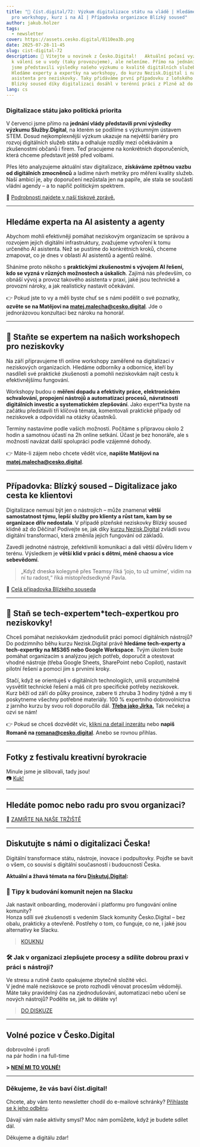 ```yaml
---
title: "🔵 číst.digital/72: Výzkum digitalizace státu na vládě | Hledáme experty
  pro workshopy, kurz i na AI | Případovka organizace Blízký soused"
author: jakub.holzer
tags:
  - newsletter
cover: https://assets.cesko.digital/8110ea3b.png
date: 2025-07-28-11-45
slug: cist-digital-72
description: 👋 Vítejte u novinek z Česko.Digital!   Aktuální počasí vyzývá spíš
  k válení se u vody (taky provozujeme), ale neleníme. Přímo na jednání vlády
  jsme představili výsledky našeho výzkumu o kvalitě digitálních služeb státu.
  Hledáme experty a expertky na workshopy, do kurzu Nezisk.Digital i na AI
  asistenta pro neziskovky. Taky přidáváme první případovku z loňského běhu –
  Blízký soused díky digitalizaci dosáhl v terénní práci z Plzně až do Děčína!
lang: cs
---
```

### [](https://poslouchat.digital)Digitalizace státu jako politická priorita

V červenci jsme přímo na **jednání vlády představili první výsledky výzkumu** **Služby.Digital**, na kterém se podílíme s výzkumným ústavem STEM. Dosud nejkomplexnější výzkum ukazuje na největší bariéry pro rozvoj digitálních služeb státu a odhaluje rozdíly mezi očekáváním a zkušenostmi občanů i firem. Teď pracujeme na konkrétních doporučeních, která chceme představit ještě před volbami.

Přes léto analyzujeme aktuální stav digitalizace, **získáváme zpětnou vazbu od digitálních zmocněnců** a ladíme návrh metriky pro měření kvality služeb. Naší ambicí je, aby doporučení nezůstala jen na papíře, ale stala se součástí vládní agendy – a to napříč politickým spektrem.  

📜 [Podrobnosti najdete v naší tiskové zprávě.](https://blog.cesko.digital/2025/07/tz-sluzby-digital-jednani-vlady)

- - -

## Hledáme experta na AI asistenty a agenty

Abychom mohli efektivněji pomáhat neziskovým organizacím se správou a rozvojem jejich digitální infrastruktury, zvažujeme vytvoření k tomu určeného AI asistenta. Než se pustíme do konkrétních kroků, chceme zmapovat, co je dnes v oblasti AI asistentů a agentů reálné.

Sháníme proto někoho s **praktickými zkušenostmi s vývojem AI řešení, kdo se vyzná v různých možnostech a úskalích**. Zajímá nás především, co obnáší vývoj a provoz takového asistenta v praxi, jaké jsou technické a provozní nároky, a jak realisticky nastavit očekávání.

👉 Pokud jste to vy a měli byste chuť se s námi podělit o své poznatky, **ozvěte se na Matějovi na [matej.malecha@cesko.digital](mailto:matej.malecha@cesko.digital)**. Jde o jednorázovou konzultaci bez nároku na honorář.

- - -

## 🦸 Staňte se expertem na našich workshopech pro neziskovky

Na září připravujeme tři online workshopy zaměřené na digitalizaci v neziskových organizacích. Hledáme odborníky a odbornice, kteří by nasdíleli své praktické zkušenosti a pomohli neziskovkám najít cestu k efektivnějšímu fungování.

Workshopy budou o **měření dopadu a efektivity práce, elektronickém schvalování, propojení nástrojů a automatizaci procesů, návratnosti digitálních investic a systematickém zlepšování**. Jako expert*ka byste na začátku představili tři klíčová témata, komentovali praktické případy od neziskovek a odpovídali na otázky účastníků.

Termíny nastavíme podle vašich možností. Počítáme s přípravou okolo 2 hodin a samotnou účastí na 2h online setkání. Účast je bez honoráře, ale s možností navázat další spolupráci podle vzájemné dohody.

👉 Máte-li zájem nebo chcete vědět více, **napište Matějovi na [matej.malecha@cesko.digital](mailto:matej.malecha@cesko.digital)**.

- - -

## Případovka: Blízký soused – Digitalizace jako cesta ke klientovi

Digitalizace nemusí být jen o nástrojích – může znamenat **větší samostatnost týmu, lepší služby pro klienty a růst tam, kam by se organizace dřív nedostala**. V případě plzeňské neziskovky Blízký soused klidně až do Děčína! Podívejte se, jak díky [kurzu Nezisk.Digital](https://nezisk.digital) zvládli svou digitální transformaci, která změnila jejich fungování od základů.

Zavedli jednotné nástroje, zefektivnili komunikaci a dali větší důvěru lidem v terénu. Výsledkem je **větší klid v práci s dětmi, méně chaosu a více sebevědomí**.

> „Když dneska kolegyně přes Teamsy říká ‘jojo, to už umíme’, vidím na ní tu radost,“ říká místopředsedkyně Pavla.

📖 [Celá případovka Blízkého souseda](https://blog.cesko.digital)

- - -

## 💪 Staň se tech-expertem*tech-expertkou pro neziskovky!

Chceš pomáhat neziskovkám zjednodušit práci pomocí digitálních nástrojů? Do podzimního běhu kurzu Nezisk.Digital právě **hledáme tech-experty a tech-expertky na MS365 nebo Google Workspace**. Tvým úkolem bude pomáhat organizacím s analýzou jejich potřeb, doporučit a otestovat vhodné nástroje (třeba Google Sheets, SharePoint nebo Copilot), nastavit pilotní řešení a pomoci jim s prvními kroky.

Stačí, když se orientuješ v digitálních technologiích, umíš srozumitelně vysvětlit technické řešení a máš cit pro specifické potřeby neziskovek.\
Kurz běží od září do půlky prosince, zabere ti zhruba 3 hodiny týdně a my ti poskytneme všechny potřebné materiály. 100 % expertního dobrovolnictva z jarního kurzu by svou roli doporučilo dál. **[Třeba jako Jirka.](https://www.instagram.com/p/DL7nNRLNfAI/)** Tak nečekej a ozvi se nám!

👉 Pokud se chceš dozvědět víc, [klikni na detail inzerátu](https://app.cesko.digital/opportunities/recGLCcg5xF0wsi5e) nebo **napiš Romaně na [romana@cesko.digital](mailto:romana@cesko.digital)**. Anebo se rovnou přihlas.

- - -

## Fotky z festivalu kreativní byrokracie

Minule jsme je slibovali, tady jsou!\
📷 [Kuk!](https://cesko.digital/blog/2024/07/fotky-festival-kreativni-byrokracie-2024)

- - -

## Hledáte pomoc nebo radu pro svou organizaci?

🎯 [ZAMIŘTE NA NAŠE TRŽIŠTĚ](https://trziste.diskutuj.digital/)

- - -

## Diskutujte s námi o digitalizaci Česka!

Digitální transformace státu, nástroje, inovace i podpultovky. Pojďte se bavit o všem, co souvisí s digitální současností i budoucností Česka.

**Aktuální a žhavá témata na fóru [Diskutuj.Digital](https://diskutuj.digital):**

### 💬 Tipy k budování komunit nejen na Slacku

Jak nastavit onboarding, moderování i platformu pro fungování online komunity?\
Honza sdílí své zkušenosti s vedením Slack komunity Česko.Digital – bez obalu, prakticky a otevřeně. Postřehy o tom, co funguje, co ne, i jaké jsou alternativy ke Slacku.

> [KOUKNU](https://diskutuj.digital/t/tipy-k-budovani-komunit-na-slacku-i-jinde/1411)

### 🛠 Jak v organizaci zlepšujete procesy a sdílíte dobrou praxi v práci s nástroji?

Ve stresu a rutině často opakujeme zbytečně složité věci.\
V jedné malé neziskovce se proto rozhodli věnovat procesům vědoměji. Máte taky pravidelný čas na zjednodušování, automatizaci nebo učení se nových nástrojů? Podělte se, jak to děláte vy!

> [DO DISKUZE](https://diskutuj.digital/t/jak-v-organizaci-zlepsujete-procesy-a-sdilite-dobrou-praxi-v-praci-s-nastroji/1397)

- - -

## Volné pozice v Česko.Digital

dobrovolné i profi\
na pár hodin i na full-time

**\> [NENÍ MI TO VOLNÉ!](https://app.cesko.digital/opportunities)**

- - -

### Děkujeme, že vás baví číst.digital!

Chcete, aby vám tento newsletter chodil do e-mailové schránky? [Přihlaste se k jeho odběru](https://ceskodigital.ecomailapp.cz/public/form/6-3fdfd544852ed7431aa64f3b9481afb9).

Dávají vám naše aktivity smysl? Moc nám pomůžete, když je budete sdílet dál. 

Děkujeme a digitálu zdar!
